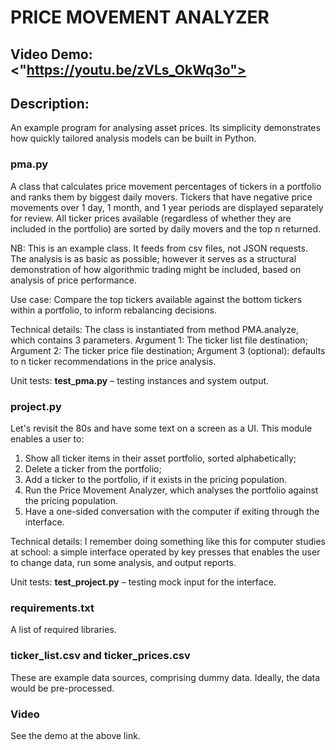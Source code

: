 # PRICE MOVEMENT ANALYZER
## Video Demo: <"https://youtu.be/zVLs_OkWq3o">
## Description:

An example program for analysing asset prices. Its simplicity demonstrates how quickly tailored analysis models can be built in Python.

### **pma.py**

A class that calculates price movement percentages of tickers in a portfolio and ranks them by biggest daily movers. Tickers that have negative price movements over 1 day, 1 month, and 1 year periods are displayed separately for review. All ticker prices available (regardless of whether they are included in the portfolio) are sorted by daily movers and the top n returned.

NB: This is an example class. It feeds from csv files, not JSON requests. The analysis is as basic as possible; however it serves as a structural demonstration of how algorithmic trading might be included, based on analysis of price performance.

Use case: Compare the top tickers available against the bottom tickers within a portfolio, to inform rebalancing decisions.

Technical details: The class is instantiated from method PMA.analyze, which contains 3 parameters. Argument 1: The ticker list file destination; Argument 2: The ticker price file destination; Argument 3 (optional): defaults to n ticker recommendations in the price analysis.

Unit tests: **test_pma.py** – testing instances and system output.

### **project.py**

Let's revisit the 80s and have some text on a screen as a UI. This module enables a user to:
1) Show all ticker items in their asset portfolio, sorted alphabetically;
2) Delete a ticker from the portfolio;
3) Add a ticker to the portfolio, if it exists in the pricing population.
4) Run the Price Movement Analyzer, which analyses the portfolio against the pricing population.
5) Have a one-sided conversation with the computer if exiting through the interface.

Technical details: I remember doing something like this for computer studies at school: a simple interface operated by key presses that enables the user to change data, run some analysis, and output reports.

Unit tests: **test_project.py** – testing mock input for the interface.

### **requirements.txt**

A list of required libraries.

### **ticker_list.csv and ticker_prices.csv**

These are example data sources, comprising dummy data. Ideally, the data would be pre-processed.

### **Video**

See the demo at the above link.